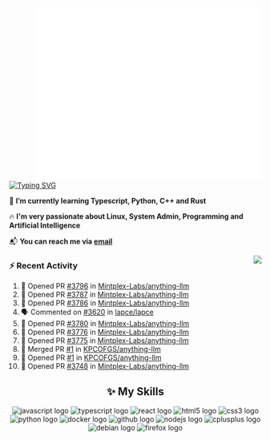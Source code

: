 <img align="right" width="450" src="github-metrics.svg">

[![Typing SVG](https://readme-typing-svg.herokuapp.com?duration=2500&vCenter=true&width=200&height=40&lines=Hello+World+👋)](https://git.io/typing-svg)

🌱 **I’m currently learning Typescript, Python, C++ and Rust**

🔥 **I'm very passionate about Linux, System Admin, Programming and Artificial Intelligence**

📬 **You can reach me via [email](mailto:shixian_sheng-2@protonmail.com)**

<a>
    <img align="right" height=210px src="https://github-readme-stats.vercel.app/api?username=KPCOFGS&theme=tokyonight&show_icons=true&show=prs_merged">
</a>

### ⚡ **Recent Activity**
<!--START_SECTION:activity-->
1. 💪 Opened PR [#3796](https://github.com/Mintplex-Labs/anything-llm/pull/3796) in [Mintplex-Labs/anything-llm](https://github.com/Mintplex-Labs/anything-llm)
2. 💪 Opened PR [#3787](https://github.com/Mintplex-Labs/anything-llm/pull/3787) in [Mintplex-Labs/anything-llm](https://github.com/Mintplex-Labs/anything-llm)
3. 💪 Opened PR [#3786](https://github.com/Mintplex-Labs/anything-llm/pull/3786) in [Mintplex-Labs/anything-llm](https://github.com/Mintplex-Labs/anything-llm)
4. 🗣 Commented on [#3620](https://github.com/lapce/lapce/issues/3620#issuecomment-2860864881) in [lapce/lapce](https://github.com/lapce/lapce)
5. 💪 Opened PR [#3780](https://github.com/Mintplex-Labs/anything-llm/pull/3780) in [Mintplex-Labs/anything-llm](https://github.com/Mintplex-Labs/anything-llm)
6. 💪 Opened PR [#3776](https://github.com/Mintplex-Labs/anything-llm/pull/3776) in [Mintplex-Labs/anything-llm](https://github.com/Mintplex-Labs/anything-llm)
7. 💪 Opened PR [#3775](https://github.com/Mintplex-Labs/anything-llm/pull/3775) in [Mintplex-Labs/anything-llm](https://github.com/Mintplex-Labs/anything-llm)
8. 🎉 Merged PR [#1](https://github.com/KPCOFGS/anything-llm/pull/1) in [KPCOFGS/anything-llm](https://github.com/KPCOFGS/anything-llm)
9. 💪 Opened PR [#1](https://github.com/KPCOFGS/anything-llm/pull/1) in [KPCOFGS/anything-llm](https://github.com/KPCOFGS/anything-llm)
10. 💪 Opened PR [#3748](https://github.com/Mintplex-Labs/anything-llm/pull/3748) in [Mintplex-Labs/anything-llm](https://github.com/Mintplex-Labs/anything-llm)
<!--END_SECTION:activity-->

<div align="center">
    
## ✨ **My Skills**

  <img src="https://cdn.jsdelivr.net/gh/devicons/devicon/icons/javascript/javascript-original.svg" height="30" alt="javascript logo"  />
  <img src="https://cdn.jsdelivr.net/gh/devicons/devicon/icons/typescript/typescript-original.svg" height="30" alt="typescript logo"  />
  <img src="https://cdn.jsdelivr.net/gh/devicons/devicon/icons/react/react-original.svg" height="30" alt="react logo"  />
  <img src="https://cdn.jsdelivr.net/gh/devicons/devicon/icons/html5/html5-original.svg" height="30" alt="html5 logo"  />
  <img src="https://cdn.jsdelivr.net/gh/devicons/devicon/icons/css3/css3-original.svg" height="30" alt="css3 logo"  />
  <img src="https://cdn.jsdelivr.net/gh/devicons/devicon/icons/python/python-original.svg" height="30" alt="python logo"  />
  <img src="https://cdn.jsdelivr.net/gh/devicons/devicon/icons/docker/docker-original.svg" height="30" alt="docker logo"  />
  <img src="https://cdn.jsdelivr.net/gh/devicons/devicon/icons/github/github-original.svg" height="30" alt="github logo"  />
  <img src="https://cdn.jsdelivr.net/gh/devicons/devicon/icons/nodejs/nodejs-original.svg" height="30" alt="nodejs logo"  />
  <img src="https://cdn.jsdelivr.net/gh/devicons/devicon/icons/cplusplus/cplusplus-original.svg" height="30" alt="cplusplus logo"  />
  <img src="https://cdn.jsdelivr.net/gh/devicons/devicon/icons/debian/debian-original.svg" height="30" alt="debian logo"  />
  <img src="https://cdn.jsdelivr.net/gh/devicons/devicon/icons/firefox/firefox-original.svg" height="30" alt="firefox logo"  />
</div>
